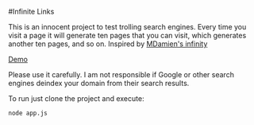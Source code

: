 #Infinite Links

This is an innocent project to test trolling search engines.
Every time you visit a page it will generate ten pages that you can visit, which generates another ten pages, and so on.
Inspired by [MDamien's infinity](https://github.com/MDamien/infinity)

[Demo](http://google.com)

Please use it carefully. I am not responsible if Google or other search engines deindex your domain from their search results.

To run just clone the project and execute:
  ```bash
  node app.js
  ```

